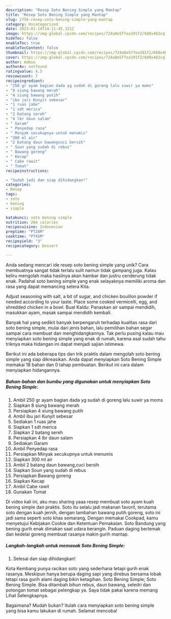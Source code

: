 ```yaml
---
description: "Resep Soto Bening Simple yang Mantap"
title: "Resep Soto Bening Simple yang Mantap"
slug: 2756-resep-soto-bening-simple-yang-mantap
category: Uncategorized
date: 2023-01-14T14:11:45.321Z
image: https://img-global.cpcdn.com/recipes/724a8e5ffea191f2/680x482cq70/soto-bening-simple-foto-resep-utama.jpg
hideToc: false
enableToc: true
enableTocContent: false
thumbnail: https://img-global.cpcdn.com/recipes/724a8e5ffea191f2/680x482cq70/soto-bening-simple-foto-resep-utama.jpg
cover: https://img-global.cpcdn.com/recipes/724a8e5ffea191f2/680x482cq70/soto-bening-simple-foto-resep-utama.jpg
author: Admin
authorAv: notfound
ratingvalue: 4.5
reviewcount: 7
recipeingredient:
- "250 gr ayam bagian dada yg sudah di goreng lalu suwir ya moms"
- "8 siung bawang merah"
- "4 siung bawang putih"
- "ibu jari Kunyit sebesar"
- "1 ruas jahe"
- "1 sdt merica"
- "2 batang sereh"
- "4 lbr daun salam"
- " Garam"
- " Penyedap rasa"
- " Minyak secukupnya untuk menumis"
- "300 ml air"
- "2 batang daun bawangcuci bersih"
- " Soun yang sudah di rebus"
- " Bawang goreng"
- " Kecap"
- " Cabe rawit"
- " Tomat"
recipeinstructions:

- "Sudah jadi dan siap dihidangkan!"
categories:
- Resep
tags:
- soto
- bening
- simple

katakunci: soto bening simple 
nutrition: 264 calories
recipecuisine: Indonesian
preptime: "PT26M"
cooktime: "PT45M"
recipeyield: "3"
recipecategory: Dessert

---
```





Anda sedang mencari ide resep soto bening simple yang unik? Cara membuatnya sangat tidak terlalu sulit namun tidak gampang juga. Kalau keliru mengolah maka hasilnya akan hambar dan justru cenderung tidak enak. Padahal soto bening simple yang enak selayaknya memiliki aroma dan rasa yang dapat memancing selera Kita.





Adjust seasoning with salt, a bit of sugar, and chicken bouillon powder if needed according to your taste. Place some cooked vermicelli, egg, and shredded chicken in a bowl. Buat Kaldu: Panaskan air sampai mendidih, masukkan ayam, masak sampai mendidih kembali.

Banyak hal yang sedikit banyak berpengaruh terhadap kualitas rasa dari soto bening simple, mulai dari jenis bahan, lalu pemilihan bahan segar sampai cara membuat dan menghidangkannya. Tak perlu pusing kalau mau menyiapkan soto bening simple yang enak di rumah, karena asal sudah tahu triknya maka hidangan ini dapat menjadi sajian istimewa.






Berikut ini ada beberapa tips dan trik praktis dalam mengolah soto bening simple yang siap dikreasikan. Anda dapat menyiapkan Soto Bening Simple memakai 18 bahan dan 0 tahap pembuatan. Berikut ini cara dalam menyiapkan hidangannya.

<!--inarticleads1-->

##### Bahan-bahan dan bumbu yang digunakan untuk menyiapkan Soto Bening Simple:

1. Ambil 250 gr ayam bagian dada yg sudah di goreng lalu suwir ya moms
1. Siapkan 8 siung bawang merah
1. Persiapkan 4 siung bawang putih
1. Ambil ibu jari Kunyit sebesar
1. Sediakan 1 ruas jahe
1. Siapkan 1 sdt merica
1. Siapkan 2 batang sereh
1. Persiapkan 4 lbr daun salam
1. Sediakan  Garam
1. Ambil  Penyedap rasa
1. Persiapkan  Minyak secukupnya untuk menumis
1. Siapkan 300 ml air
1. Ambil 2 batang daun bawang,cuci bersih
1. Siapkan  Soun yang sudah di rebus
1. Persiapkan  Bawang goreng
1. Siapkan  Kecap
1. Ambil  Cabe rawit
1. Gunakan  Tomat


Di video kali ini, aku mau sharing yaaa resep membuat soto ayam kuah bening simple dan praktis. Soto itu selalu jadi makanan favorit, terutama soto dengan kuah jernih, dengan tambahan bawang putih goreng, soto ini jadi sama seperti soto khas semarang, Dengan memakai Cookpad, kamu menyetujui Kebijakan Cookie dan Ketentuan Pemakaian. Soto Bandung yang bening gurih enak dimakan saat udara berangin. Paduan daging berlemak dan kedelai goreng membuat rasanya makin gurih mantap. 

<!--inarticleads2-->

##### Langkah-langkah untuk memasak Soto Bening Simple:


1. Selesai dan siap dihidangkan!

Kota Kembang punya racikan soto yang sederhana tetapi gurih enak rasanya. Meskipun hanya berupa daging sapi yang direbus bersama lobak tetapi rasa gurih alami daging bikin ketagihan. Soto Bening Simple; Soto Bening Simple. Bisa ditambah bihun rebus, daun bawang, seledri dan potongan tomat sebagai pelengkap ya. Saya tidak pakai karena memang Lihat Selengkapnya. 

Bagaimana? Mudah bukan? Itulah cara menyiapkan soto bening simple yang bisa kamu lakukan di rumah. Selamat mencoba!
